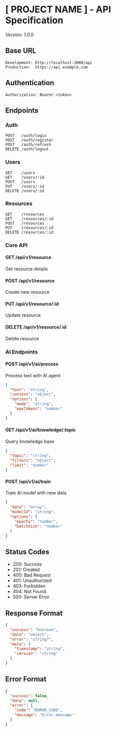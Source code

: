 # [ PROJECT NAME ] - API Specification
*Version: 1.0.0*

## Base URL
```
Development: http://localhost:3000/api
Production:  https://api.example.com
```

## Authentication
```
Authorization: Bearer <token>
```

## Endpoints

### Auth
```
POST   /auth/login
POST   /auth/register
POST   /auth/refresh
DELETE /auth/logout
```

### Users
```
GET    /users
GET    /users/:id
POST   /users
PUT    /users/:id
DELETE /users/:id
```

### Resources
```
GET    /resources
GET    /resources/:id
POST   /resources
PUT    /resources/:id
DELETE /resources/:id
```

### Core API

#### GET /api/v1/resource
Get resource details

#### POST /api/v1/resource
Create new resource

#### PUT /api/v1/resource/:id
Update resource

#### DELETE /api/v1/resource/:id
Delete resource

### AI Endpoints

#### POST /api/v1/ai/process
Process text with AI agent
```json
{
  "text": "string",
  "context": "object",
  "options": {
    "mode": "string",
    "maxTokens": "number"
  }
}
```

#### GET /api/v1/ai/knowledge/:topic
Query knowledge base
```json
{
  "topic": "string",
  "filters": "object",
  "limit": "number"
}
```

#### POST /api/v1/ai/train
Train AI model with new data
```json
{
  "data": "array",
  "modelId": "string",
  "options": {
    "epochs": "number",
    "batchSize": "number"
  }
}
```

## Status Codes
- 200: Success
- 201: Created
- 400: Bad Request
- 401: Unauthorized
- 403: Forbidden
- 404: Not Found
- 500: Server Error

## Response Format
```json
{
  "success": "boolean",
  "data": "object",
  "error": "string?",
  "meta": {
    "timestamp": "string",
    "version": "string"
  }
}
```

## Error Format
```json
{
  "success": false,
  "data": null,
  "error": {
    "code": "ERROR_CODE",
    "message": "Error message"
  }
}